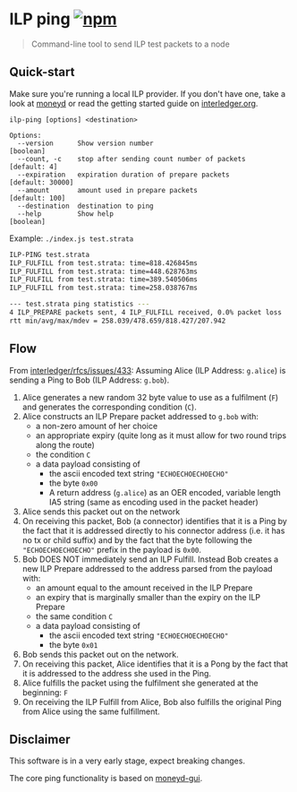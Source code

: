 # ILP ping [![npm][npm-image]][npm-url]

[npm-image]: https://img.shields.io/npm/v/ilp-ping.svg?style=flat
[npm-url]: https://npmjs.org/package/ilp-ping

> Command-line tool to send ILP test packets to a node

## Quick-start

Make sure you're running a local ILP provider. If you don't have one, take a look at [moneyd](https://github.com/sharafian/moneyd) or read the getting started guide on [interledger.org](https://interledger.org).

```
ilp-ping [options] <destination>

Options:
  --version      Show version number                                   [boolean]
  --count, -c    stop after sending count number of packets         [default: 4]
  --expiration   expiration duration of prepare packets         [default: 30000]
  --amount       amount used in prepare packets                   [default: 100]
  --destination  destination to ping
  --help         Show help                                             [boolean]
```

Example: `./index.js test.strata`

```sh
ILP-PING test.strata
ILP_FULFILL from test.strata: time=818.426845ms
ILP_FULFILL from test.strata: time=448.628763ms
ILP_FULFILL from test.strata: time=389.540506ms
ILP_FULFILL from test.strata: time=258.038767ms

--- test.strata ping statistics ---
4 ILP_PREPARE packets sent, 4 ILP_FULFILL received, 0.0% packet loss
rtt min/avg/max/mdev = 258.039/478.659/818.427/207.942
```

## Flow

From [interledger/rfcs/issues/433](https://github.com/interledger/rfcs/issues/433#issuecomment-439373183): Assuming Alice (ILP Address: `g.alice`) is sending a Ping to Bob (ILP Address: `g.bob`).

1. Alice generates a new random 32 byte value to use as a fulfilment (`F`) and generates the corresponding condition (`C`).
1. Alice constructs an ILP Prepare packet addressed to `g.bob` with:
   - a non-zero amount of her choice
   - an appropriate expiry (quite long as it must allow for two round trips along the route)
   - the condition `C`
   - a data payload consisting of
     - the ascii encoded text string `"ECHOECHOECHOECHO"`
     - the byte `0x00`
     - A return address (`g.alice`) as an OER encoded, variable length IA5 string (same as encoding used in the packet header)
1. Alice sends this packet out on the network
1. On receiving this packet, Bob (a connector) identifies that it is a Ping by the fact that it is addressed directly to his connector address (i.e. it has no tx or child suffix) and by the fact that the byte following the `"ECHOECHOECHOECHO"` prefix in the payload is `0x00`.
1. Bob DOES NOT immediately send an ILP Fulfill. Instead Bob creates a new ILP Prepare addressed to the address parsed from the payload with:
   - an amount equal to the amount received in the ILP Prepare
   - an expiry that is marginally smaller than the expiry on the ILP Prepare
   - the same condition `C`
   - a data payload consisting of
     - the ascii encoded text string `"ECHOECHOECHOECHO"`
     - the byte `0x01`
1. Bob sends this packet out on the network.
1. On receiving this packet, Alice identifies that it is a Pong by the fact that it is addressed to the address she used in the Ping.
1. Alice fulfills the packet using the fulfilment she generated at the beginning: `F`
1. On receiving the ILP Fulfill from Alice, Bob also fulfills the original Ping from Alice using the same fulfillment.

## Disclaimer

This software is in a very early stage, expect breaking changes.

The core ping functionality is based on [moneyd-gui](https://github.com/interledgerjs/moneyd-gui).
